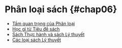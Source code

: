 # Phân loại sách {#chap06}

* [Tầm quan trọng của Phân loại](ch06-1.md)
* [Học gì từ Tiêu đề sách](ch06-2.md)
* [Sách Thực hành và sách Lý thuyết](ch06-3.md)
* [Các loại sách Lý thuyết](ch06-4.md)
